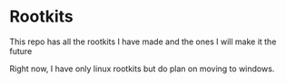 # Rootkits

This repo has all the rootkits I have made and the ones I will make it the future

Right now, I have only linux rootkits but do plan on moving to windows.

